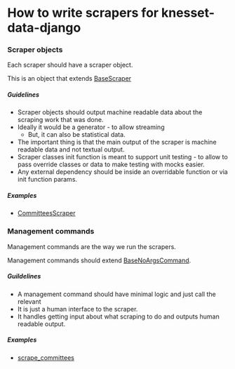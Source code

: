 # How to write scrapers for knesset-data-django

### Scraper objects

Each scraper should have a scraper object.

This is an object that extends [BaseScraper](/django/knesset_data_django/common/scrapers/base_scraper.py)

##### Guidelines

* Scraper objects should output machine readable data about the scraping work that was done.
* Ideally it would be a generator - to allow streaming
  * But, it can also be statistical data.
* The important thing is that the main output of the scraper is machine readable data and not textual output.
* Scraper classes init function is meant to support unit testing - to allow to pass override classes or data to make testing with mocks easier.
* Any external dependency should be inside an overridable function or via init function params.

##### Examples

* [CommitteesScraper](/django/knesset_data_django/committees/scrapers/committees_scraper.py)

### Management commands

Management commands are the way we run the scrapers.

Management commands should extend [BaseNoArgsCommand](/django/knesset_data_django/common/management_commands/base_no_args_command.py).

##### Guildelines

* A management command should have minimal logic and just call the relevant
* It is just a human interface to the scraper.
* It handles getting input about what scraping to do and outputs human readable output.

##### Examples

* [scrape_committees](/django/knesset_data_django/committees/management/commands/scrape_committees.py)
